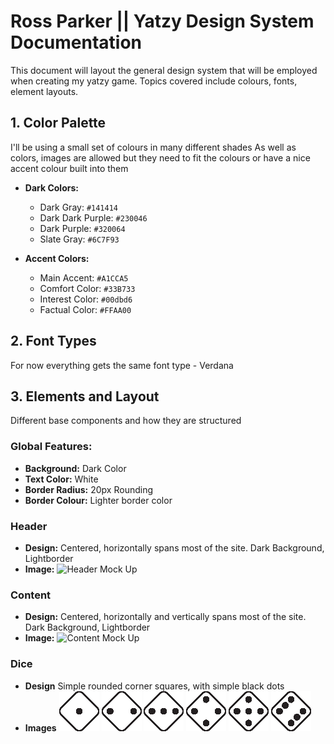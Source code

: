 # Ross Parker || Yatzy Design System Documentation

This document will layout the general design system that will be employed when creating my yatzy game. Topics covered include colours, fonts, element layouts.

## **1. Color Palette**
I'll be using a small set of colours in many different shades
As well as colors, images are allowed but they need to fit the colours or have a nice accent colour built into them

- **Dark Colors:**
	- Dark Gray: `#141414`
	- Dark Dark Purple: `#230046`
	- Dark Purple: `#320064`
	- Slate Gray: `#6C7F93`

- **Accent Colors:**
	- Main Accent: `#A1CCA5`
	- Comfort Color: `#33B733`
	- Interest Color: `#00dbd6`
	- Factual Color: `#FFAA00`

## **2. Font Types**
For now everything gets the same font type
	- Verdana

 ## **3. Elements and Layout**
 Different base components and how they are structured
 
 ### **Global Features:**
 - **Background:** Dark Color
 - **Text Color:** White
 - **Border Radius:** 20px Rounding
 - **Border Colour:** Lighter border color
 
 ### **Header**
 - **Design:** Centered, horizontally spans most of the site. Dark Background, Lightborder
 - **Image:**
![Header Mock Up](Images/header.png)

### **Content**
 - **Design:** Centered, horizontally and vertically spans most of the site. Dark Background, Lightborder
 - **Image:**
![Content Mock Up](Content.png)


### Dice
 - **Design** Simple rounded corner squares, with simple black dots
 - **Images**
![One Face](Dice/1_face.png)
![Two Face](Dice/2_face.png)
![Three Face](Dice/3_face.png)
![Four Face](Dice/4_face.png)
![Five Face](Dice/5_face.png)
![Six Face](Dice/6_face.png)

	
